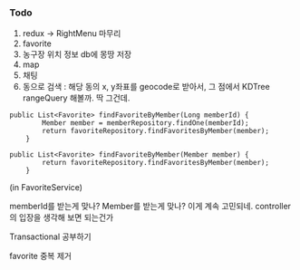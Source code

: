 ### Todo
1. redux -> RightMenu 마무리
2. favorite
3. 농구장 위치 정보 db에 몽땅 저장
4. map
5. 채팅
6. 동으로 검색 : 해당 동의 x, y좌표를 geocode로 받아서, 그 점에서 KDTree rangeQuery 해볼까. 딱 그건데.




```
public List<Favorite> findFavoriteByMember(Long memberId) {
        Member member = memberRepository.findOne(memberId);
        return favoriteRepository.findFavoritesByMember(member);
    }
```
```
public List<Favorite> findFavoriteByMember(Member member) {
        return favoriteRepository.findFavoritesByMember(member);
    }
```
(in FavoriteService)

memberId를 받는게 맞나? Member를 받는게 맞나? 이게 계속 고민되네.
controller의 입장을 생각해 보면 되는건가

Transactional 공부하기

favorite 중복 제거
